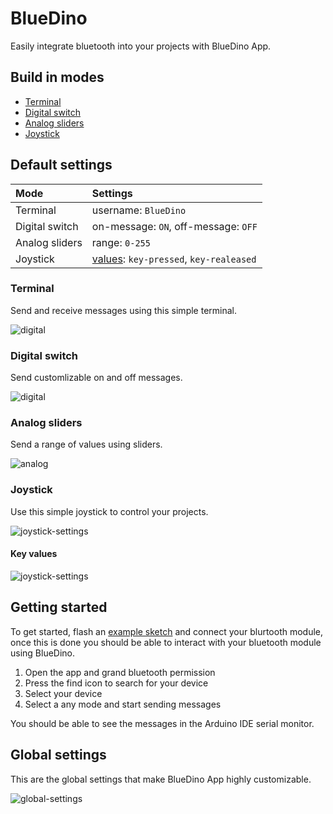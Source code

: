 # BlueDino
Easily integrate bluetooth into your projects with BlueDino App.
## Build in modes
- [Terminal](#terminal)
- [Digital switch](#digital-switch)
- [Analog sliders](#analog-sliders)
- [Joystick](#joystick)
## Default settings
|Mode|Settings|
|:-|:-|
|Terminal|username: `BlueDino`|
|Digital switch|on-message: `ON`, off-message: `OFF`|
|Analog sliders|range: `0-255`|
|Joystick|[values](#key-values): `key-pressed`, `key-realeased` |
### Terminal
Send and receive messages using this simple terminal.  

![digital](.src/screenshots/terminal-1.jpg)
### Digital switch
Send customlizable on and off messages.  

![digital](.src/screenshots/digital.jpg)
### Analog sliders
Send a range of values using sliders.  

![analog](.src/screenshots/analog.jpg)
### Joystick
Use this simple joystick to control your projects.  

![joystick-settings](.src/screenshots/joystick.jpg)
#### Key values
![joystick-settings](.src/screenshots/settings-joystick.jpg)
## Getting started
To get started, flash an [example sketch](example/example.ino) and connect your blurtooth module, once this is done you should be able to interact with your bluetooth module using BlueDino.
1. Open the app and grand bluetooth permission
2. Press the find icon to search for your device
3. Select your device
4. Select a any mode and start sending messages

You should be able to see the messages in the Arduino IDE serial monitor.
## Global settings
This are the global settings that make BlueDino App highly customizable.  

![global-settings](.src/screenshots/settings-global.jpg)